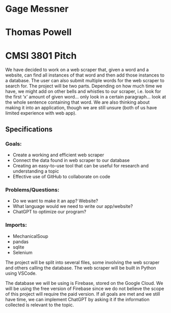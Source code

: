 # Gage Messner
# Thomas Powell
# CMSI 3801 Pitch


We have decided to work on a web scraper that, given a word and a website, can find all instances of that word and then add those instances to a database. The user can also submit multiple words for the web scraper to search for. The project will be two parts. Depending on how much time we have, we might add on other bells and whistles to our scraper, i.e. look for the first ‘x’ amount of given word… only look in a certain paragraph… look at the whole sentence containing that word. We are also thinking about making it into an application, though we are still unsure (both of us have limited experience with web app).


## Specifications


### Goals:


- Create a working and efficient web scraper
- Connect the data found in web scraper to our database
- Creating an easy-to-use tool that can be useful for research and understanding a topic
- Effective use of GitHub to collaborate on code


### Problems/Questions:


- Do we want to make it an app? Website?
- What language would we need to write our app/website?
- ChatGPT to optimize our program?


### Imports:


- MechanicalSoup
- pandas
- sqlite
- Selenium


The project will be split into several files, some involving the web scraper and others calling the database. The web scraper will be built in Python using VSCode.


The database we will be using is Firebase, stored on the Google Cloud. We will be using the free version of Firebase since we do not believe the scope of this project will require the paid version. 
If all goals are met and we still have time, we can implement ChatGPT by asking it if the information collected is relevant to the topic.
